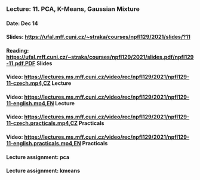 ### Lecture: 11. PCA, K-Means, Gaussian Mixture
#### Date: Dec 14
#### Slides: https://ufal.mff.cuni.cz/~straka/courses/npfl129/2021/slides/?11
#### Reading: https://ufal.mff.cuni.cz/~straka/courses/npfl129/2021/slides.pdf/npfl129-11.pdf,PDF Slides
#### Video: https://lectures.ms.mff.cuni.cz/video/rec/npfl129/2021/npfl129-11-czech.mp4,CZ Lecture
#### Video: https://lectures.ms.mff.cuni.cz/video/rec/npfl129/2021/npfl129-11-english.mp4,EN Lecture
#### Video: https://lectures.ms.mff.cuni.cz/video/rec/npfl129/2021/npfl129-11-czech.practicals.mp4,CZ Practicals
#### Video: https://lectures.ms.mff.cuni.cz/video/rec/npfl129/2021/npfl129-11-english.practicals.mp4,EN Practicals
#### Lecture assignment: pca
#### Lecture assignment: kmeans
